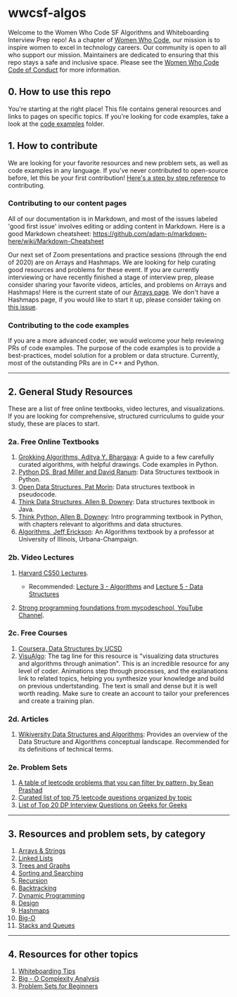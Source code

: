 # wwcsf-algos
Welcome to the Women Who Code SF Algorithms and Whiteboarding Interview Prep repo! As a chapter of [Women Who Code](https://www.womenwhocode.com), our mission is to inspire women to excel in technology careers. Our community is open to all who support our mission. Maintainers are dedicated to ensuring that this repo stays a safe and inclusive space. Please see the [Women Who Code Code of Conduct](https://www.womenwhocode.com/codeofconduct) for more information.

## 0. How to use this repo
You're starting at the right place! This file contains general resources and links to pages on specific topics.
If you're looking for code examples, take a look at the [code examples](https://github.com/WomenWhoCode/wwcsf-algos/blob/master/code-examples) folder.

## 1. How to contribute
We are looking for your favorite resources and new problem sets, as well as code examples in any language. If you've never contributed to open-source before, let this be your first contribution! [Here's a step by step reference](https://akrabat.com/the-beginners-guide-to-contributing-to-a-github-project/) to contributing.   

### Contributing to our content pages
All of our documentation is in Markdown, and most of the issues labeled 'good first issue' involves editing or adding content in Markdown. Here is a good Markdown cheatsheet: https://github.com/adam-p/markdown-here/wiki/Markdown-Cheatsheet  

Our next set of Zoom presentations and practice sessions (through the end of 2020) are on Arrays and Hashmaps. We are looking for help curating good resources  and problems for these event. If you are currently interviewing or have recently finished a stage of interview prep, please consider sharing your favorite videos, articles, and problems on Arrays and Hashmaps! Here is the current state of our [Arrays page](https://github.com/WomenWhoCode/wwcsf-algos/blob/master/topics/arrays-strings.md). We don't have a Hashmaps page, if you would like to start it up, please consider taking on [this issue](https://github.com/WomenWhoCode/wwcsf-algos/issues/48).

### Contributing to the code examples
If you are a more advanced coder, we would welcome your help reviewing PRs of code examples. The purpose of the code examples is to provide a best-practices, model solution for a problem or data structure. Currently, most of the outstanding PRs are in C++ and Python. 

---

## 2. General Study Resources
These are a list of free online textbooks, video lectures, and visualizations. If you are looking for comprehensive, structured curriculums to guide your study, these are places to start.

### 2a. Free Online Textbooks
1. [Grokking Algorithms, Aditya Y. Bhargava](https://livebook.manning.com/book/grokking-algorithms/about-this-book/): A guide to a few carefully curated algorithms, with helpful drawings. Code examples in Python.  
2. [Python DS, Brad Miller and David Ranum](https://runestone.academy/runestone/books/published/pythonds/index.html): Data Structures textbook in Python. 
3. [Open Data Structures, Pat Morin](https://opendatastructures.org/ods-python/): Data structures textbook in pseudocode.
4. [Think Data Structures, Allen B. Downey](http://greenteapress.com/thinkdast/thinkdast.pdf): Data structures textbook in Java.
5. [Think Python, Allen B. Downey](http://greenteapress.com/thinkpython2/html/index.html): Intro programming textbook in Python, with chapters relevant to algorithms and data structures. 
6. [Algorithms, Jeff Erickson](http://jeffe.cs.illinois.edu/teaching/algorithms/): An Algorithms textbook by a professor at  University of Illinois, Urbana-Champaign.

### 2b. Video Lectures  
1. [Harvard CS50 Lectures](https://www.youtube.com/playlist?list=PLhQjrBD2T381L3iZyDTxRwOBuUt6m1FnW).
    * Recommended: [Lecture 3 - Algorithms](https://www.youtube.com/watch?v=fykrlqbV9wM&list=PLhQjrBD2T381L3iZyDTxRwOBuUt6m1FnW&t=0s) and [Lecture 5 - Data Structures](https://www.youtube.com/watch?v=4IrUAqYKjIA&list=PLhQjrBD2T381L3iZyDTxRwOBuUt6m1FnW&t=0s)
    
2. [Strong programming foundations from mycodeschool, YouTube Channel](https://www.youtube.com/channel/UClEEsT7DkdVO_fkrBw0OTrA).


 ### 2c. Free Courses
 1. [Coursera, Data Structures by UCSD](https://www.coursera.org/learn/data-structures/home/welcome)
 2. [VisuAlgo](https://visualgo.net/en): The tag line for this resource is "visualizing data structures and algorithms through animation". This is an incredible resource for any level of coder. Animations step through processes, and the explanations link to related topics, helping you synthesize your knowledge and build on previous undertstanding. The text is small and dense but it is well worth reading. Make sure to create an account to tailor your preferences and create a training plan.
 
 ### 2d. Articles
 1. [Wikiversity Data Structures and Algorithms](https://en.wikiversity.org/wiki/Data_Structures_and_Algorithms): Provides an overview of the Data Structure and Algorithms conceptual landscape. Recommended for its definitions of technical terms.

 ### 2e. Problem Sets
 1. [A table of leetcode problems that you can filter by pattern, by Sean Prashad](https://seanprashad.com/leetcode-patterns/)
 2. [Curated list of top 75 leetcode questions organized by topic](https://www.teamblind.com/post/New-Year-Gift---Curated-List-of-Top-75-LeetCode-Questions-to-Save-Your-Time-OaM1orEU)
3. [List of Top 20 DP Interview Questions on Geeks for Geeks](https://www.geeksforgeeks.org/top-20-dynamic-programming-interview-questions/)


 ---

## 3. Resources and problem sets, by category
1. [Arrays & Strings](https://github.com/WomenWhoCode/wwcsf-algos/blob/master/topics/arrays-strings.md)
2. [Linked Lists](https://github.com/WomenWhoCode/wwcsf-algos/blob/master/topics/linked-lists.md)
3. [Trees and Graphs](https://github.com/WomenWhoCode/wwcsf-algos/blob/master/topics/trees-graphs.md)
4. [Sorting and Searching](https://github.com/WomenWhoCode/wwcsf-algos/blob/master/topics/sorting-searching.md)
5. [Recursion](https://github.com/WomenWhoCode/wwcsf-algos/blob/master/topics/recursion.md)
6. [Backtracking](https://github.com/WomenWhoCode/wwcsf-algos/blob/master/topics/backtracking.md)
7. [Dynamic Programming](https://github.com/WomenWhoCode/wwcsf-algos/blob/master/topics/dynamic-programming.md)
8. [Design](https://github.com/WomenWhoCode/wwcsf-algos/blob/master/topics/design.md)
9. [Hashmaps](https://github.com/WomenWhoCode/wwcsf-algos/blob/master/topics/hashmaps.md)
10. [Big-O](https://github.com/WomenWhoCode/wwcsf-algos/blob/master/topics/big-O.md)
11. [Stacks and Queues](https://github.com/WomenWhoCode/wwcsf-algos/blob/master/topics/stacks-and-queues.md)

---

## 4. Resources for other topics
1. [Whiteboarding Tips](https://github.com/WomenWhoCode/wwcsf-algos/blob/master/topics/whiteboarding.md)
2. [Big - O Complexity Analysis](https://github.com/WomenWhoCode/wwcsf-algos/blob/master/topics/big-O.md)
3. [Problem Sets for Beginners](https://github.com/WomenWhoCode/wwcsf-algos/blob/master/topics/beginnerQs.md)
